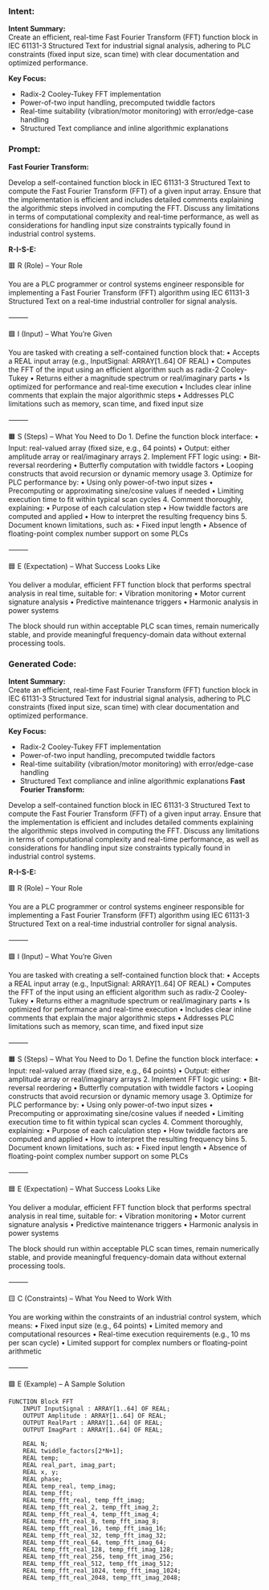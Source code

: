 ### Intent:
**Intent Summary:**  
Create an efficient, real-time Fast Fourier Transform (FFT) function block in IEC 61131-3 Structured Text for industrial signal analysis, adhering to PLC constraints (fixed input size, scan time) with clear documentation and optimized performance.  

**Key Focus:**  
- Radix-2 Cooley-Tukey FFT implementation  
- Power-of-two input handling, precomputed twiddle factors  
- Real-time suitability (vibration/motor monitoring) with error/edge-case handling  
- Structured Text compliance and inline algorithmic explanations

### Prompt:
**Fast Fourier Transform:**

Develop a self-contained function block in IEC 61131-3 Structured Text to compute the Fast Fourier Transform (FFT) of a given input array. Ensure that the implementation is efficient and includes detailed comments explaining the algorithmic steps involved in computing the FFT. Discuss any limitations in terms of computational complexity and real-time performance, as well as considerations for handling input size constraints typically found in industrial control systems.

**R-I-S-E:**

🟥 R (Role) – Your Role

You are a PLC programmer or control systems engineer responsible for implementing a Fast Fourier Transform (FFT) algorithm using IEC 61131-3 Structured Text on a real-time industrial controller for signal analysis.

⸻

🟩 I (Input) – What You’re Given

You are tasked with creating a self-contained function block that:
	•	Accepts a REAL input array (e.g., InputSignal: ARRAY[1..64] OF REAL)
	•	Computes the FFT of the input using an efficient algorithm such as radix-2 Cooley-Tukey
	•	Returns either a magnitude spectrum or real/imaginary parts
	•	Is optimized for performance and real-time execution
	•	Includes clear inline comments that explain the major algorithmic steps
	•	Addresses PLC limitations such as memory, scan time, and fixed input size

⸻

🟧 S (Steps) – What You Need to Do
	1.	Define the function block interface:
	•	Input: real-valued array (fixed size, e.g., 64 points)
	•	Output: either amplitude array or real/imaginary arrays
	2.	Implement FFT logic using:
	•	Bit-reversal reordering
	•	Butterfly computation with twiddle factors
	•	Looping constructs that avoid recursion or dynamic memory usage
	3.	Optimize for PLC performance by:
	•	Using only power-of-two input sizes
	•	Precomputing or approximating sine/cosine values if needed
	•	Limiting execution time to fit within typical scan cycles
	4.	Comment thoroughly, explaining:
	•	Purpose of each calculation step
	•	How twiddle factors are computed and applied
	•	How to interpret the resulting frequency bins
	5.	Document known limitations, such as:
	•	Fixed input length
	•	Absence of floating-point complex number support on some PLCs

⸻

🟦 E (Expectation) – What Success Looks Like

You deliver a modular, efficient FFT function block that performs spectral analysis in real time, suitable for:
	•	Vibration monitoring
	•	Motor current signature analysis
	•	Predictive maintenance triggers
	•	Harmonic analysis in power systems

The block should run within acceptable PLC scan times, remain numerically stable, and provide meaningful frequency-domain data without external processing tools.

### Generated Code:
**Intent Summary:**  
Create an efficient, real-time Fast Fourier Transform (FFT) function block in IEC 61131-3 Structured Text for industrial signal analysis, adhering to PLC constraints (fixed input size, scan time) with clear documentation and optimized performance.  

**Key Focus:**  
- Radix-2 Cooley-Tukey FFT implementation  
- Power-of-two input handling, precomputed twiddle factors  
- Real-time suitability (vibration/motor monitoring) with error/edge-case handling  
- Structured Text compliance and inline algorithmic explanations
**Fast Fourier Transform:**

Develop a self-contained function block in IEC 61131-3 Structured Text to compute the Fast Fourier Transform (FFT) of a given input array. Ensure that the implementation is efficient and includes detailed comments explaining the algorithmic steps involved in computing the FFT. Discuss any limitations in terms of computational complexity and real-time performance, as well as considerations for handling input size constraints typically found in industrial control systems.

**R-I-S-E:**

🟥 R (Role) – Your Role

You are a PLC programmer or control systems engineer responsible for implementing a Fast Fourier Transform (FFT) algorithm using IEC 61131-3 Structured Text on a real-time industrial controller for signal analysis.

⸻

🟩 I (Input) – What You’re Given

You are tasked with creating a self-contained function block that:
	•	Accepts a REAL input array (e.g., InputSignal: ARRAY[1..64] OF REAL)
	•	Computes the FFT of the input using an efficient algorithm such as radix-2 Cooley-Tukey
	•	Returns either a magnitude spectrum or real/imaginary parts
	•	Is optimized for performance and real-time execution
	•	Includes clear inline comments that explain the major algorithmic steps
	•	Addresses PLC limitations such as memory, scan time, and fixed input size

⸻

🟧 S (Steps) – What You Need to Do
	1.	Define the function block interface:
	•	Input: real-valued array (fixed size, e.g., 64 points)
	•	Output: either amplitude array or real/imaginary arrays
	2.	Implement FFT logic using:
	•	Bit-reversal reordering
	•	Butterfly computation with twiddle factors
	•	Looping constructs that avoid recursion or dynamic memory usage
	3.	Optimize for PLC performance by:
	•	Using only power-of-two input sizes
	•	Precomputing or approximating sine/cosine values if needed
	•	Limiting execution time to fit within typical scan cycles
	4.	Comment thoroughly, explaining:
	•	Purpose of each calculation step
	•	How twiddle factors are computed and applied
	•	How to interpret the resulting frequency bins
	5.	Document known limitations, such as:
	•	Fixed input length
	•	Absence of floating-point complex number support on some PLCs

⸻

🟦 E (Expectation) – What Success Looks Like

You deliver a modular, efficient FFT function block that performs spectral analysis in real time, suitable for:
	•	Vibration monitoring
	•	Motor current signature analysis
	•	Predictive maintenance triggers
	•	Harmonic analysis in power systems

The block should run within acceptable PLC scan times, remain numerically stable, and provide meaningful frequency-domain data without external processing tools.

⸻

🟨 C (Constraints) – What You Need to Work With

You are working within the constraints of an industrial control system, which means:
	•	Fixed input size (e.g., 64 points)
	•	Limited memory and computational resources
	•	Real-time execution requirements (e.g., 10 ms per scan cycle)
	•	Limited support for complex numbers or floating-point arithmetic

⸻

🟩 E (Example) – A Sample Solution

```
FUNCTION Block FFT
	INPUT InputSignal : ARRAY[1..64] OF REAL;
	OUTPUT Amplitude : ARRAY[1..64] OF REAL;
	OUTPUT RealPart : ARRAY[1..64] OF REAL;
	OUTPUT ImagPart : ARRAY[1..64] OF REAL;

	REAL N;
	REAL twiddle_factors[2*N+1];
	REAL temp;
	REAL real_part, imag_part;
	REAL x, y;
	REAL phase;
	REAL temp_real, temp_imag;
	REAL temp_fft;
	REAL temp_fft_real, temp_fft_imag;
	REAL temp_fft_real_2, temp_fft_imag_2;
	REAL temp_fft_real_4, temp_fft_imag_4;
	REAL temp_fft_real_8, temp_fft_imag_8;
	REAL temp_fft_real_16, temp_fft_imag_16;
	REAL temp_fft_real_32, temp_fft_imag_32;
	REAL temp_fft_real_64, temp_fft_imag_64;
	REAL temp_fft_real_128, temp_fft_imag_128;
	REAL temp_fft_real_256, temp_fft_imag_256;
	REAL temp_fft_real_512, temp_fft_imag_512;
	REAL temp_fft_real_1024, temp_fft_imag_1024;
	REAL temp_fft_real_2048, temp_fft_imag_2048;
